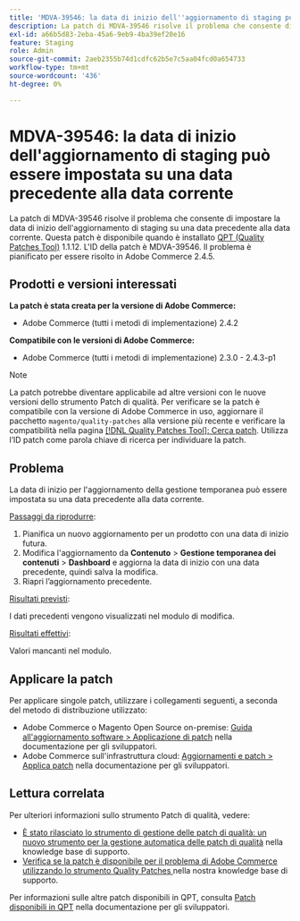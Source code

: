```yaml
---
title: 'MDVA-39546: la data di inizio dell''aggiornamento di staging può essere impostata su una data precedente alla data corrente'
description: La patch di MDVA-39546 risolve il problema che consente di impostare la data di inizio dell'aggiornamento di staging su una data precedente alla data corrente. Questa patch è disponibile quando è installato [Quality Patches Tool (QPT)](/help/announcements/adobe-commerce-announcements/magento-quality-patches-released-new-tool-to-self-serve-quality-patches.md) 1.1.12. L'ID della patch è MDVA-39546. Il problema è pianificato per essere risolto in Adobe Commerce 2.4.5.
exl-id: a66b5d83-2eba-45a6-9eb9-4ba39ef20e16
feature: Staging
role: Admin
source-git-commit: 2aeb2355b74d1cdfc62b5e7c5aa04fcd0a654733
workflow-type: tm+mt
source-wordcount: '436'
ht-degree: 0%

---
```


# MDVA-39546: la data di inizio dell&#39;aggiornamento di staging può essere impostata su una data precedente alla data corrente

La patch di MDVA-39546 risolve il problema che consente di impostare la data di inizio dell&#39;aggiornamento di staging su una data precedente alla data corrente. Questa patch è disponibile quando è installato [QPT (Quality Patches Tool)](/help/announcements/adobe-commerce-announcements/magento-quality-patches-released-new-tool-to-self-serve-quality-patches.md) 1.1.12. L&#39;ID della patch è MDVA-39546. Il problema è pianificato per essere risolto in Adobe Commerce 2.4.5.

## Prodotti e versioni interessati

**La patch è stata creata per la versione di Adobe Commerce:**

* Adobe Commerce (tutti i metodi di implementazione) 2.4.2

**Compatibile con le versioni di Adobe Commerce:**

* Adobe Commerce (tutti i metodi di implementazione) 2.3.0 - 2.4.3-p1

>[!NOTE]
>
>La patch potrebbe diventare applicabile ad altre versioni con le nuove versioni dello strumento Patch di qualità. Per verificare se la patch è compatibile con la versione di Adobe Commerce in uso, aggiornare il pacchetto `magento/quality-patches` alla versione più recente e verificare la compatibilità nella pagina [[!DNL Quality Patches Tool]: Cerca patch](https://experienceleague.adobe.com/tools/commerce-quality-patches/index.html). Utilizza l’ID patch come parola chiave di ricerca per individuare la patch.

## Problema

La data di inizio per l&#39;aggiornamento della gestione temporanea può essere impostata su una data precedente alla data corrente.

<u>Passaggi da riprodurre</u>:

1. Pianifica un nuovo aggiornamento per un prodotto con una data di inizio futura.
1. Modifica l&#39;aggiornamento da **Contenuto** > **Gestione temporanea dei contenuti** > **Dashboard** e aggiorna la data di inizio con una data precedente, quindi salva la modifica.
1. Riapri l’aggiornamento precedente.

<u>Risultati previsti</u>:

I dati precedenti vengono visualizzati nel modulo di modifica.

<u>Risultati effettivi</u>:

Valori mancanti nel modulo.

## Applicare la patch

Per applicare singole patch, utilizzare i collegamenti seguenti, a seconda del metodo di distribuzione utilizzato:

* Adobe Commerce o Magento Open Source on-premise: [Guida all&#39;aggiornamento software > Applicazione di patch](https://experienceleague.adobe.com/en/docs/commerce-operations/tools/quality-patches-tool/usage) nella documentazione per gli sviluppatori.
* Adobe Commerce sull&#39;infrastruttura cloud: [Aggiornamenti e patch > Applica patch](https://experienceleague.adobe.com/en/docs/commerce-cloud-service/user-guide/develop/upgrade/apply-patches) nella documentazione per gli sviluppatori.

## Lettura correlata

Per ulteriori informazioni sullo strumento Patch di qualità, vedere:

* [È stato rilasciato lo strumento di gestione delle patch di qualità: un nuovo strumento per la gestione automatica delle patch di qualità](/help/announcements/adobe-commerce-announcements/magento-quality-patches-released-new-tool-to-self-serve-quality-patches.md) nella knowledge base di supporto.
* [Verifica se la patch è disponibile per il problema di Adobe Commerce utilizzando lo strumento Quality Patches ](/help/support-tools/patches-available-in-qpt-tool/check-patch-for-magento-issue-with-magento-quality-patches.md) nella nostra knowledge base di supporto.

Per informazioni sulle altre patch disponibili in QPT, consulta [Patch disponibili in QPT](https://experienceleague.adobe.com/tools/commerce-quality-patches/index.html) nella documentazione per gli sviluppatori.
